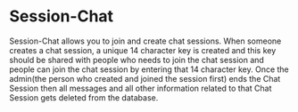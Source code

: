 # Session-Chat
Session-Chat allows you to join and create chat sessions. When someone creates a chat session, a unique 14 character key is created and this key should be shared with people who needs to join the chat session and people can join the chat session by entering that 14 character key. Once the admin(the person who created and joined the session first) ends the Chat Session then all messages and all other information related to that Chat Session gets deleted from the database.
